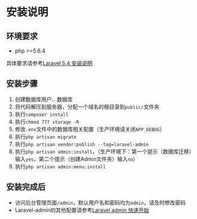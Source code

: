 # 安装说明

## 环境要求

* php >=5.6.4

具体要求请参考[Laravel 5.4 安装说明](https://laravel.com/docs/5.4/#installation)

## 安装步骤

1. 创建数据库用户、数据库
2. 将代码解压到服务器，分配一个域名的根目录到`public/`文件夹
3. 执行`composer install`
4. 执行`chmod 777 storage -R`
5. 修改`.env`文件中的数据库相关配置（生产环境请关闭`APP_DEBUG`）
6. 执行`php artisan migrate`
7. 执行`php artisan vendor:publish --tag=laravel-admin`
8. 执行`php artisan admin:install`，（生产环境下：第一个提示（数据库迁移）输入`yes`，第二个提示（创建Admin文件夹）输入`no`）
9. 执行`php artisan admin:menu:install`

## 安装完成后

* 访问后台管理页面`/admin`，默认用户名和密码均为`admin`，请及时修改密码
* Laravel-admin的其他配置请参考[Laravel admin 快速开始](https://z-song.github.io/laravel-admin/#/zh/quick-start)
